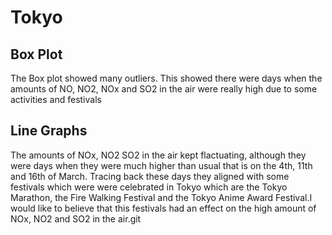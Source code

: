 # Tokyo
## Box Plot
The Box plot showed many outliers. This showed there were days when the amounts of NO, NO2, NOx and SO2 in the air  were really high due to some activities and festivals

## Line Graphs
The amounts of NOx, NO2 SO2 in the air kept flactuating, although they were days when they were much higher than usual that is on the 4th, 11th and 16th of March. Tracing back these days they aligned with some festivals which were were celebrated in Tokyo which are the Tokyo Marathon,  the Fire Walking Festival and the Tokyo Anime Award Festival.I would like to believe that this festivals had an effect on the high amount  of NOx, NO2 and SO2 in the air.git 